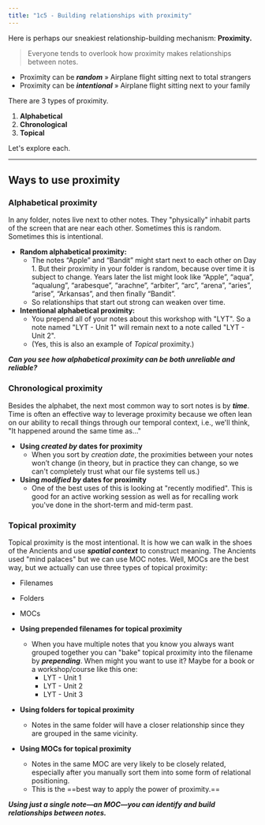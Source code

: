 ```yaml
---
title: "1c5 - Building relationships with proximity"
---
```

Here is perhaps our sneakiest relationship-building mechanism: **Proximity.**
> Everyone tends to overlook how proximity makes relationships between notes.   

- Proximity can be **_random_** » Airplane flight sitting next to total strangers
- Proximity can be **_intentional_** » Airplane flight sitting next to your family

There are 3 types of proximity.
1. **Alphabetical**
2. **Chronological**
3. **Topical**

Let's explore each.

---
## Ways to use proximity

### Alphabetical proximity
In any folder, notes live next to other notes. They "physically" inhabit parts of the screen that are near each other. Sometimes this is random. Sometimes this is intentional.  

- **Random alphabetical proximity:** 
    - The notes “Apple” and “Bandit” might start next to each other on Day 1. But their proximity in your folder is random, because over time it is subject to change. Years later the list might look like “Apple”, “aqua”, “aqualung”, “arabesque”, “arachne”, “arbiter”, “arc”, “arena”, “aries”, “arise”, “Arkansas”, and then finally “Bandit”. 
    - So relationships that start out strong can weaken over time.
- **Intentional alphabetical proximity:** 
    - You prepend all of your notes about this workshop with "LYT". So a note named "LYT - Unit 1" will remain next to a note called "LYT - Unit 2".
    - (Yes, this is also an example of _Topical_ proximity.)

**_Can you see how alphabetical proximity can be both unreliable and reliable?_**  
  
### Chronological proximity
Besides the alphabet, the next most common way to sort notes is by **_time_**. Time is often an effective way to leverage proximity because we often lean on our ability to recall things through our temporal context, i.e., we'll think, "It happened around the same time as..."

- **Using _created by_ dates for proximity**
    - When you sort by _creation date_, the proximities between your notes won’t change (in theory, but in practice they can change, so we can't completely trust what our file systems tell us.)
- **Using _modified by_ dates for proximity**
    - One of the best uses of this is looking at "recently modified". This is good for an active working session as well as for recalling work you've done in the short-term and mid-term past.

### Topical proximity
Topical proximity is the most intentional. It is how we can walk in the shoes of the Ancients and use **_spatial context_** to construct meaning. The Ancients used "mind palaces" but we can use MOC notes. Well, MOCs are the best way, but we actually can use three types of topical proximity:
- Filenames
- Folders
- MOCs

- **Using prepended filenames for topical proximity**
    - When you have multiple notes that you know you always want grouped together you can "bake" topical proximity into the filename by **_prepending_**. When might you want to use it? Maybe for a book or a workshop/course like this one:
        - LYT - Unit 1
        - LYT - Unit 2
        - LYT - Unit 3
- **Using folders for topical proximity**
    - Notes in the same folder will have a closer relationship since they are grouped in the same vicinity. 
- **Using MOCs for topical proximity**
    - Notes in the same MOC are very likely to be closely related, especially after you manually sort them into some form of relational positioning. 
    - This is the ==best way to apply the power of proximity.==
  
**_Using just a single note—an MOC—you can identify and build relationships between notes._**